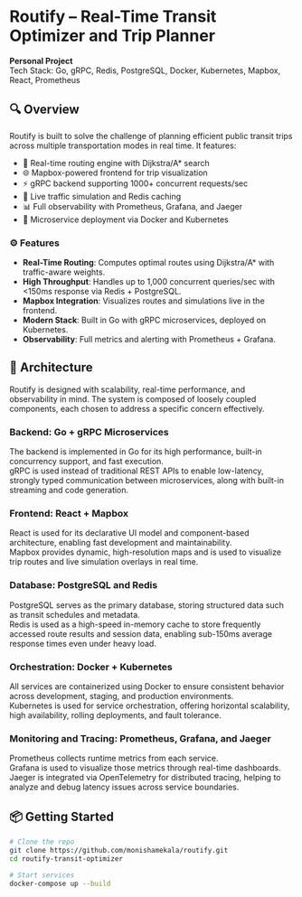# Routify – Real-Time Transit Optimizer and Trip Planner

**Personal Project**  
Tech Stack: Go, gRPC, Redis, PostgreSQL, Docker, Kubernetes, Mapbox, React, Prometheus

## 🔍 Overview

Routify is built to solve the challenge of planning efficient public transit trips across multiple transportation modes in real time. It features:

- 🚦 Real-time routing engine with Dijkstra/A* search
- 🌐 Mapbox-powered frontend for trip visualization
- ⚡ gRPC backend supporting 1000+ concurrent requests/sec
- 🧠 Live traffic simulation and Redis caching
- 📊 Full observability with Prometheus, Grafana, and Jaeger
- 🐳 Microservice deployment via Docker and Kubernetes

### ⚙️ Features

- **Real-Time Routing**: Computes optimal routes using Dijkstra/A* with traffic-aware weights.
- **High Throughput**: Handles up to 1,000 concurrent queries/sec with <150ms response via Redis + PostgreSQL.
- **Mapbox Integration**: Visualizes routes and simulations live in the frontend.
- **Modern Stack**: Built in Go with gRPC microservices, deployed on Kubernetes.
- **Observability**: Full metrics and alerting with Prometheus + Grafana.

## 🧱 Architecture

Routify is designed with scalability, real-time performance, and observability in mind. The system is composed of loosely coupled components, each chosen to address a specific concern effectively.

### Backend: Go + gRPC Microservices
The backend is implemented in Go for its high performance, built-in concurrency support, and fast execution.  
gRPC is used instead of traditional REST APIs to enable low-latency, strongly typed communication between microservices, along with built-in streaming and code generation.

### Frontend: React + Mapbox
React is used for its declarative UI model and component-based architecture, enabling fast development and maintainability.  
Mapbox provides dynamic, high-resolution maps and is used to visualize trip routes and live simulation overlays in real time.

### Database: PostgreSQL and Redis
PostgreSQL serves as the primary database, storing structured data such as transit schedules and metadata.  
Redis is used as a high-speed in-memory cache to store frequently accessed route results and session data, enabling sub-150ms average response times even under heavy load.

### Orchestration: Docker + Kubernetes
All services are containerized using Docker to ensure consistent behavior across development, staging, and production environments.  
Kubernetes is used for service orchestration, offering horizontal scalability, high availability, rolling deployments, and fault tolerance.

### Monitoring and Tracing: Prometheus, Grafana, and Jaeger
Prometheus collects runtime metrics from each service.  
Grafana is used to visualize those metrics through real-time dashboards.  
Jaeger is integrated via OpenTelemetry for distributed tracing, helping to analyze and debug latency issues across service boundaries.

## 📦 Getting Started

```bash
# Clone the repo
git clone https://github.com/monishamekala/routify.git
cd routify-transit-optimizer

# Start services
docker-compose up --build
